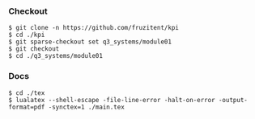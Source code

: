 ### Checkout
```shell
$ git clone -n https://github.com/fruzitent/kpi
$ cd ./kpi
$ git sparse-checkout set q3_systems/module01
$ git checkout
$ cd ./q3_systems/module01
```

### Docs
```shell
$ cd ./tex
$ lualatex --shell-escape -file-line-error -halt-on-error -output-format=pdf -synctex=1 ./main.tex
```
